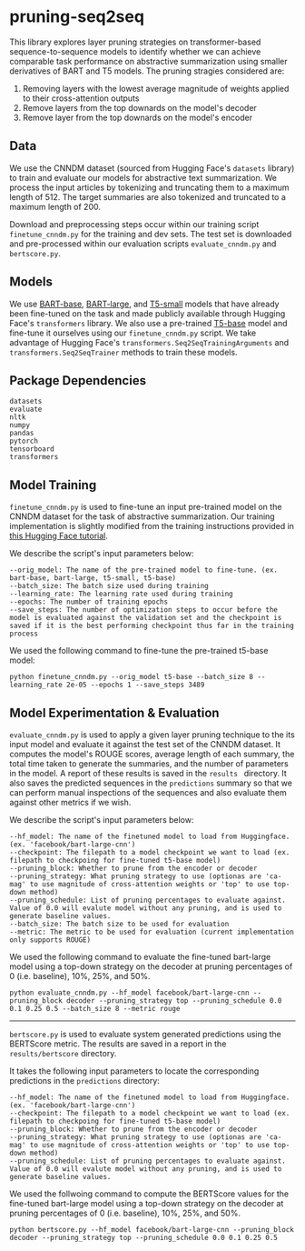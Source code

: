 # pruning-seq2seq

This library explores layer pruning strategies on transformer-based sequence-to-sequence models to identify whether we can achieve comparable task performance on abstractive summarization using smaller derivatives of BART and T5 models. The pruning stragies considered are:

1. Removing layers with the lowest average magnitude of weights applied to their cross-attention outputs
2. Remove layers from the top downards on the model's decoder
3. Remove layer from the top downards on the model's encoder

## Data
We use the CNNDM dataset (sourced from Hugging Face's `datasets` library) to train and evaluate our models for abstractive text summarization. We process the input articles by tokenizing and truncating them to a maximum length of 512. The target summaries are also tokenized and truncated to a maximum length of 200.

Download and preprocessing steps occur within our training script `finetune_cnndm.py` for the training and dev sets. The test set is downloaded and pre-processed within our evaluation scripts `evaluate_cnndm.py` and `bertscore.py`.

## Models
We use [BART-base](https://huggingface.co/ainize/bart-base-cnn), [BART-large](https://huggingface.co/facebook/bart-large-cnn), and [T5-small](https://huggingface.co/Chikashi/t5-small-finetuned-cnndm) models that have already been fine-tuned on the task and made publicly available through Hugging Face's `transformers` library. We also use a pre-trained [T5-base](https://huggingface.co/t5-base) model and fine-tune it ourselves using our `finetune_cnndm.py` script.
We take advantage of Hugging Face's `transformers.Seq2SeqTrainingArguments` and `transformers.Seq2SeqTrainer` methods to train these models.

## Package Dependencies
    datasets
    evaluate
    nltk
    numpy
    pandas
    pytorch
    tensorboard
    transformers
    

## Model Training
`finetune_cnndm.py` is used to fine-tune an input pre-trained model on the CNNDM dataset for the task of abstractive summarization. Our training implementation is slightly modified from the training instructions provided in [this Hugging Face tutorial](https://github.com/huggingface/notebooks/blob/main/examples/summarization.ipynb).

We describe the script's input parameters below:

    --orig_model: The name of the pre-trained model to fine-tune. (ex. bart-base, bart-large, t5-small, t5-base)
    --batch_size: The batch size used during training
    --learning_rate: The learning rate used during training
    --epochs: The number of training epochs
    --save_steps: The number of optimization steps to occur before the model is evaluated against the validation set and the checkpoint is saved if it is the best performing checkpoint thus far in the training process

We used the following command to fine-tune the pre-trained t5-base model:
  
  `python finetune_cnndm.py --orig_model t5-base --batch_size 8 --learning_rate 2e-05 --epochs 1 --save_steps 3489`

## Model Experimentation & Evaluation

`evaluate_cnndm.py` is used to apply a given layer pruning technique to the its input model and evaluate it against the test set of the CNNDM dataset. It computes the model's ROUGE scores, average length of each summary, the total time taken to generate the summaries, and the number of parameters in the model. A report of these results is saved in the `results ` directory. It also saves the predicted sequences in the `predictions` summary so that we can perform manual inspections of the sequences and also evaluate them against other metrics if we wish.

We describe the script's input parameters below:

    --hf_model: The name of the finetuned model to load from Huggingface. (ex. 'facebook/bart-large-cnn')
    --checkpoint: The filepath to a model checkpoint we want to load (ex. filepath to checkpoing for fine-tuned t5-base model)
    --pruning_block: Whether to prune from the encoder or decoder
    --pruning_strategy: What pruning strategy to use (optionas are 'ca-mag' to use magnitude of cross-attention weights or 'top' to use top-down method)
    --pruning_schedule: List of pruning percentages to evaluate against. Value of 0.0 will evalute model without any pruning, and is used to generate baseline values.
    --batch_size: The batch size to be used for evaluation
    --metric: The metric to be used for evaluation (current implementation only supports ROUGE)

We used the following command to evaluate the fine-tuned bart-large model using a top-down strategy on the decoder at pruning percentages of 0 (i.e. baseline), 10%, 25%, and 50%.
  
  `python evaluate_cnndm.py --hf_model facebook/bart-large-cnn --pruning_block decoder --pruning_strategy top --pruning_schedule 0.0 0.1 0.25 0.5 --batch_size 8 --metric rouge`
  
  
----

`bertscore.py` is used to evaluate system generated predictions using the BERTScore metric. The results are saved in a report in the `results/bertscore` directory.

It takes the following input parameters to locate the corresponding predictions in the `predictions` directory:

    --hf_model: The name of the finetuned model to load from Huggingface. (ex. 'facebook/bart-large-cnn')
    --checkpoint: The filepath to a model checkpoint we want to load (ex. filepath to checkpoing for fine-tuned t5-base model)
    --pruning_block: Whether to prune from the encoder or decoder
    --pruning_strategy: What pruning strategy to use (optionas are 'ca-mag' to use magnitude of cross-attention weights or 'top' to use top-down method)
    --pruning_schedule: List of pruning percentages to evaluate against. Value of 0.0 will evalute model without any pruning, and is used to generate baseline values.
    
We used the follwoing command to compute the BERTScore values for the fine-tuned bart-large model using a top-down strategy on the decoder at pruning percentages of 0 (i.e. baseline), 10%, 25%, and 50%.

  `python bertscore.py --hf_model facebook/bart-large-cnn --pruning_block decoder --pruning_strategy top --pruning_schedule 0.0 0.1 0.25 0.5`
  
